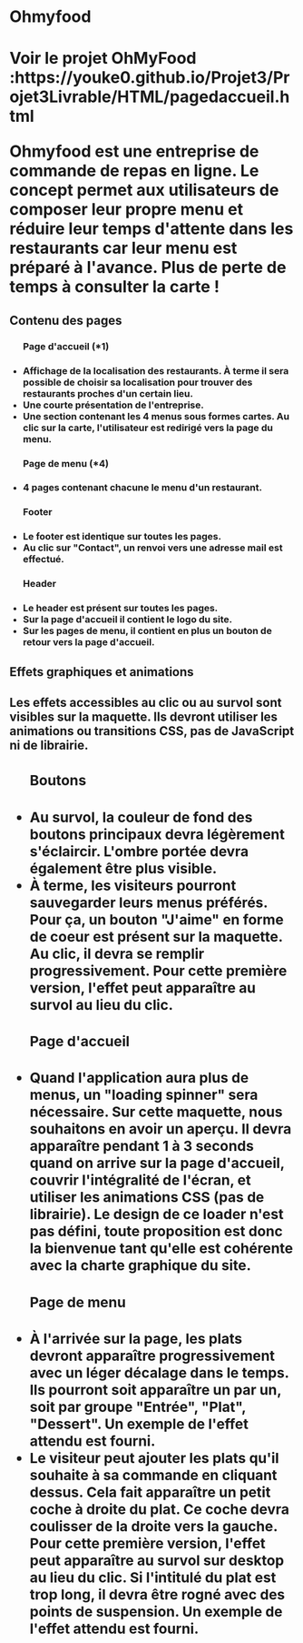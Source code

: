 <h1>Ohmyfood<h1>

<p>Voir le projet OhMyFood :https://youke0.github.io/Projet3/Projet3Livrable/HTML/pagedaccueil.html 

Ohmyfood est une entreprise de commande de repas en ligne. Le concept permet aux utilisateurs de composer
leur propre menu et réduire leur temps d'attente dans les restaurants car leur menu est préparé à l'avance.
Plus de perte de temps à consulter la carte !
</p>

<h2>Contenu des pages</h2>

<ul><h3>Page d'accueil (*1)<h3>

<li>Affichage de la localisation des restaurants. À terme il sera possible de choisir sa localisation pour trouver
des restaurants proches d'un certain lieu.
<li>Une courte présentation de l'entreprise.
<li>Une section contenant les 4 menus sous formes cartes. Au clic sur la carte, l'utilisateur est redirigé vers la
page du menu.
</ul>

<ul><h3>Page de menu (*4)<h3>
<li>4 pages contenant chacune le menu d'un restaurant.
</ul>

<ul><h3>Footer<h3>
<li>Le footer est identique sur toutes les pages.
<li>Au clic sur "Contact", un renvoi vers une adresse mail est effectué.
</ul>

<ul><h3>Header<h3>
<li>Le header est présent sur toutes les pages.
<li>Sur la page d'accueil il contient le logo du site.
<li>Sur les pages de menu, il contient en plus un bouton de retour vers la page d'accueil.
</ul>

<h2>Effets graphiques et animations<h2>

<p>Les effets accessibles au clic ou au survol sont visibles sur la maquette. Ils devront utiliser les animations
ou transitions CSS, pas de JavaScript ni de librairie.</p>

<ul><h3>Boutons<h3>

<li>Au survol, la couleur de fond des boutons principaux devra légèrement s'éclaircir. 
L'ombre portée devra également être plus visible.
<li> À terme, les visiteurs pourront sauvegarder leurs menus préférés. Pour ça, un bouton "J'aime" en forme de
coeur est présent sur la maquette. Au clic, il devra se remplir progressivement. Pour cette première version,
l'effet peut apparaître au survol au lieu du clic.
</ul>

<ul><h3>Page d'accueil<h3>

<li>Quand l'application aura plus de menus, un "loading spinner" sera nécessaire. Sur cette maquette, nous 
souhaitons en avoir un aperçu. Il devra apparaître pendant 1 à 3 seconds quand on arrive sur la page d'accueil, 
couvrir l'intégralité de l'écran, et utiliser les animations CSS (pas de librairie). Le design de ce loader n'est 
pas défini, toute proposition est donc la bienvenue tant qu'elle est cohérente avec la charte graphique du site.
</ul>

<ul><h3>Page de menu<h3>

<li>À l'arrivée sur la page, les plats devront apparaître progressivement avec un léger décalage dans le temps.
Ils pourront soit apparaître un par un, soit par groupe "Entrée", "Plat", "Dessert". Un exemple de l'effet 
attendu est fourni.
<li>Le visiteur peut ajouter les plats qu'il souhaite à sa commande en cliquant dessus. Cela fait apparaître un
petit coche à droite du plat. Ce coche devra coulisser de la droite vers la gauche. Pour cette première version, 
l'effet peut apparaître au survol sur desktop au lieu du clic. Si l'intitulé du plat est trop long, il devra être
rogné avec des points de suspension. Un exemple de l'effet attendu est fourni.
</ul>
